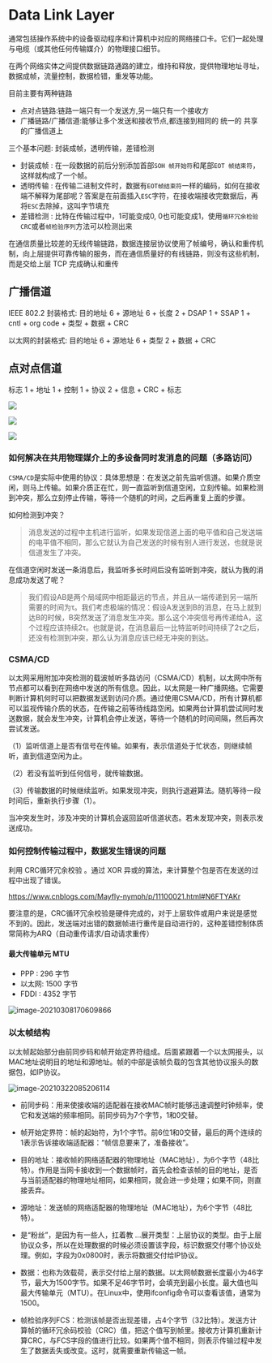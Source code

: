 # Data Link Layer

通常包括操作系统中的设备驱动程序和计算机中对应的网络接口卡。它们一起处理与电缆（或其他任何传输媒介）的物理接口细节。

在两个网络实体之间提供数据链路通路的建立，维持和释放，提供物理地址寻址，数据成帧，流量控制，数据检错，重发等功能。

目前主要有两种链路

- 点对点链路:链路一端只有一个发送方,另一端只有一个接收方
- 广播链路/广播信道:能够让多个发送和接收节点,都连接到相同的 统一的 共享的广播信道上


三个基本问题: 封装成帧，透明传输，差错检测

- 封装成帧 : 在一段数据的前后分别添加首部`SOH 帧开始符`和尾部`EOT 帧结束符`，这样就构成了一个帧。
- 透明传输 : 在传输二进制文件时，数据有`EOT帧结束符`一样的编码，如何在接收端不解释为尾部呢？答案是在前面插入`ESC`字符，在接收端接收完数据后，再将`ESC`去除掉，这叫字节填充
- 差错检测 : 比特在传输过程中，1可能变成0, 0也可能变成1，使用`循环冗余检验CRC`或者`帧检验序列`方法可以检测出来

在通信质量比较差的无线传输链路，数据连接层协议使用了帧编号，确认和重传机制，向上层提供可靠传输的服务，而在通信质量好的有线链路，则没有这些机制，而是交给上层 TCP 完成确认和重传

## 广播信道

IEEE 802.2 封装格式: 目的地址 6 + 源地址 6 + 长度 2 + DSAP 1 + SSAP 1 + cntl + org code + 类型 + 数据 + CRC

以太网的封装格式: 目的地址 6 + 源地址 6 + 类型 2 + 数据 + CRC

## 点对点信道

标志 1 + 地址 1 + 控制 1 + 协议 2 + 信息 + CRC + 标志



![](http://img.codekissyoung.com/2019/11/03/a4a955d0c60185b7e18b6c51eb38f63f.png)

![](http://img.codekissyoung.com/2019/11/03/9ba623f5aeb7d14f8b3ac159e3d7bbe7.png)

![](http://img.codekissyoung.com/2019/11/03/eaef39f5a65bf0b99031a9ad1fc9fa54.png)


### 如何解决在共用物理媒介上的多设备同时发消息的问题（多路访问）

`CSMA/CD`是实际中使用的协议：具体思想是：在发送之前先监听信道。如果介质空闲，则马上传输。如果介质正在忙，则一直监听到信道空闲，立刻传输。如果检测到冲突，那么立刻停止传输，等待一个随机的时间，之后再重复上面的步骤。

如何检测到冲突？

> 消息发送的过程中主机进行监听，如果发现信道上面的电平值和自己发送端的电平值不相同，那么它就认为自己发送的时候有别人进行发送，也就是说信道发生了冲突。

在信道空闲时发送一条消息后，我监听多长时间后没有监听到冲突，就认为我的消息成功发送了呢？

> 我们假设AB是两个局域网中相距最远的节点，并且从一端传递到另一端所需要的时间为τ。我们考虑极端的情况：假设A发送到B的消息，在马上就到达B的时候，B突然发送了消息发生冲突。那么这个冲突信号再传递给A，这个过程应该持续2τ。也就是说，在消息最后一比特监听时间持续了2τ之后，还没有检测到冲突，那么认为消息应该已经无冲突的到达。



### CSMA/CD

以太网采用附加冲突检测的载波帧听多路访问（CSMA/CD）机制，以太网中所有节点都可以看到在网络中发送的所有信息。因此，以太网是一种广播网络。它需要判断计算机何时可以把数据发送到访问介质。通过使用CSMA/CD，所有计算机都可以监视传输介质的状态，在传输之前等待线路空闲。如果两台计算机尝试同时发送数据，就会发生冲突，计算机会停止发送，等待一个随机的时间间隔，然后再次尝试发送。

（1）监听信道上是否有信号在传输。如果有，表示信道处于忙状态，则继续帧听，直到信道空闲为止。

（2）若没有监听到任何信号，就传输数据。

（3）传输数据的时候继续监听。如果发现冲突，则执行退避算法。随机等待一段时间后，重新执行步骤（1）。

当冲突发生时，涉及冲突的计算机会返回监听信道状态。若未发现冲突，则表示发送成功。

### 如何控制传输过程中，数据发生错误的问题

利用 CRC循环冗余校验 。通过 XOR 异或的算法，来计算整个包是否在发送的过程中出现了错误。

https://www.cnblogs.com/Mayfly-nymph/p/11100021.html#N6FTYAKr

要注意的是，CRC循环冗余校验是硬件完成的，对于上层软件或用户来说是感觉不到的。因此，发送端对出错的数据帧进行重传是自动进行的，这种差错控制体质常简称为ARQ（自动重传请求/自动请求重传）

#### 最大传输单元 MTU

- PPP : 296 字节
- 以太网: 1500 字节
- FDDI : 4352 字节





![image-20210308170609866](http://img.codekissyoung.com/2021/03/08/7bb94830e4d8483c3f0192c4c1012534.png)



### 以太帧结构

以太帧起始部分由前同步码和帧开始定界符组成。后面紧跟着一个以太网报头，以MAC地址说明目的地址和源地址。帧的中部是该帧负载的包含其他协议报头的数据包，如IP协议。

![image-20210322085206114](http://img.codekissyoung.com/2021/03/22/924305c10133d9ad9fcac1075974ef6e.png)

- 前同步码：用来使接收端的适配器在接收MAC帧时能够迅速调整时钟频率，使它和发送端的频率相同。前同步码为7个字节，1和0交替。

- 帧开始定界符：帧的起始符，为1个字节。前6位1和0交替，最后的两个连续的1表示告诉接收端适配器：“帧信息要来了，准备接收”。
- 目的地址：接收帧的网络适配器的物理地址（MAC地址），为6个字节（48比特）。作用是当网卡接收到一个数据帧时，首先会检查该帧的目的地址，是否与当前适配器的物理地址相同，如果相同，就会进一步处理；如果不同，则直接丢弃。
- 源地址：发送帧的网络适配器的物理地址（MAC地址），为6个字节（48比特）。
- 是“粉丝”，是因为有一些人，扛着教  ...展开类型：上层协议的类型。由于上层协议众多，所以在处理数据的时候必须设置该字段，标识数据交付哪个协议处理。例如，字段为0x0800时，表示将数据交付给IP协议。
- 数据：也称为效载荷，表示交付给上层的数据。以太网帧数据长度最小为46字节，最大为1500字节。如果不足46字节时，会填充到最小长度。最大值也叫最大传输单元（MTU）。在Linux中，使用ifconfig命令可以查看该值，通常为1500。
- 帧检验序列FCS：检测该帧是否出现差错，占4个字节（32比特）。发送方计算帧的循环冗余码校验（CRC）值，把这个值写到帧里。接收方计算机重新计算CRC，与FCS字段的值进行比较。如果两个值不相同，则表示传输过程中发生了数据丢失或改变。这时，就需要重新传输这一帧。



